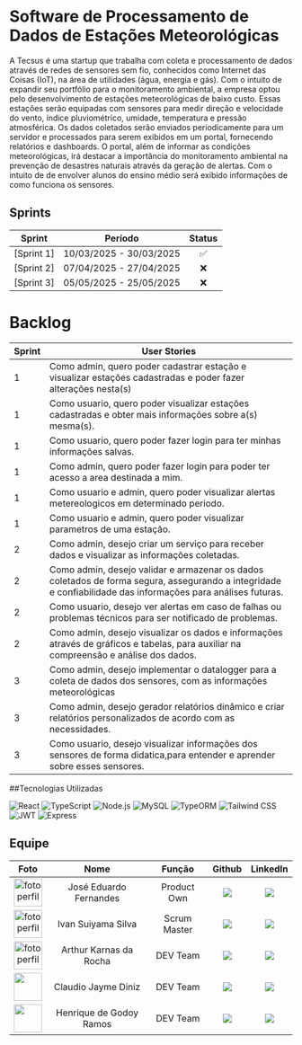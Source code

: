 # Software de Processamento de Dados de Estações Meteorológicas

A Tecsus é uma startup que trabalha com coleta e processamento de dados através de redes de sensores sem fio, conhecidos como Internet das Coisas (IoT), na área de utilidades (água, energia e gás). Com o intuito de expandir seu portfólio para o monitoramento ambiental, a empresa optou pelo desenvolvimento de estações meteorológicas de baixo custo. Essas estações serão equipadas com sensores para medir direção e velocidade do vento, índice pluviométrico, umidade, temperatura e pressão atmosférica. Os dados coletados serão enviados periodicamente para um servidor e processados para serem exibidos em um portal, fornecendo relatórios e dashboards. O portal, além de informar as condições meteorológicas, irá destacar a importância do monitoramento ambiental na prevenção de desastres naturais através da geração de alertas. Com o intuito de de envolver alunos do ensino médio será exibido informações de como funciona os sensores.

## Sprints
| Sprint | Período | Status |
| :----: | :-----: | :----: |
| [Sprint 1]| 10/03/2025 - 30/03/2025 | ✅ |  <br>
| [Sprint 2]| 07/04/2025 - 27/04/2025 | ❌ | <br>
| [Sprint 3]| 05/05/2025 - 25/05/2025 | ❌ | <br>

# Backlog
| Sprint | User Stories                                                                                                                                           
|--------|---------------------------------------------------------------------------------------------------------------
| 1      | Como admin, quero poder cadastrar estação e visualizar estações cadastradas e poder fazer alterações nesta(s)                     
| 1      | Como usuario, quero poder visualizar estações cadastradas e obter mais informações sobre a(s) mesma(s).                          
| 1      | Como usuario, quero poder fazer login para ter minhas informações salvas.                                                         
| 1      | Como admin, quero poder fazer login para poder ter acesso a area destinada a mim.                                                 
| 1      | Como usuario e admin, quero poder visualizar alertas metereologicos em determinado periodo.                                               
| 1      | Como usuario e admin, quero poder visualizar parametros de uma estação.                                               
| 2      | Como admin, desejo criar um serviço para receber dados e visualizar as informações coletadas.                    
| 2      | Como admin, desejo validar e armazenar os dados coletados de forma segura, assegurando a integridade e confiabilidade das informações para análises futuras.         | 2      | Como admin, desejo criar dashboards customizáveis para diferentes perfis de usuário (administrador, público).                     
| 2      | Como usuario, desejo ver alertas em caso de falhas ou problemas técnicos para ser notificado de problemas.
| 2      | Como admin, desejo visualizar os dados e informações através de gráficos e tabelas, para auxiliar na compreensão e análise dos dados. 
| 3      | Como admin, desejo implementar o datalogger para a coleta de dados dos sensores, com as informações meteorológicas 
| 3      | Como admin, desejo gerador relatórios dinâmico e criar relatórios personalizados de acordo com as necessidades.
| 3      | Como usuario, desejo visualizar informações dos sensores  de forma didatica,para entender e aprender sobre esses sensores.
                  

##Tecnologias Utilizadas

![React](https://img.shields.io/badge/React-20232a?style=for-the-badge&logo=react&logoColor=61DAFB)
![TypeScript](https://img.shields.io/badge/TypeScript-007ACC?style=for-the-badge&logo=typescript&logoColor=white)
![Node.js](https://img.shields.io/badge/Node.js-43853D?style=for-the-badge&logo=node.js&logoColor=white)
![MySQL](https://img.shields.io/badge/MySQL-4479A1?style=for-the-badge&logo=mysql&logoColor=white)
![TypeORM](https://img.shields.io/badge/TypeORM-FF5858?style=for-the-badge&logo=typeorm&logoColor=white)
![Tailwind CSS](https://img.shields.io/badge/Tailwind_CSS-38B2AC?style=for-the-badge&logo=tailwind-css&logoColor=white)
![JWT](https://img.shields.io/badge/JWT-000000?style=for-the-badge&logo=json-web-tokens&logoColor=white)
![Express](https://img.shields.io/badge/Express.js-404D59?style=for-the-badge&logo=express&logoColor=white)                         


## Equipe
| Foto | Nome | Função | Github | LinkedIn |
| :--: | :----: | :--: | :----: | :------: |
|  <a href="https://github.com/ZduardoPereira"><img src="https://avatars.githubusercontent.com/u/127692036?v=4" alt="fotoperfil" width="50"></a> | José Eduardo Fernandes | Product Own | <a href="https://github.com/ZduardoPereira"><img src='https://img.shields.io/badge/GitHub-100000?style=for-the-badge&logo=github&logoColor=white&color=000000'/></a> | <a href="https://www.linkedin.com/in/jos%C3%A9-eduardo-fernandes-pereira-b26517284/"><img src="https://img.shields.io/badge/LinkedIn-0077B5?style=for-the-badge&logo=linkedin&logoColor=white"></a> |
| <a href="https://github.com/IvanSuiyama"> <img src="https://avatars.githubusercontent.com/u/111767391?v=4" alt="fotoperfil" width="50"></a> | Ivan Suiyama Silva | Scrum Master | <a href="https://github.com/IvanSuiyama"><img src="https://img.shields.io/badge/GitHub-100000?style=for-the-badge&logo=github&logoColor=white"></a> | <a href=""><img src="https://img.shields.io/badge/LinkedIn-0077B5?style=for-the-badge&logo=linkedin&logoColor=white"></a> |
| <a href="https://github.com/Karnas01"> <img src="https://avatars.githubusercontent.com/u/128647638?v=4" alt="fotoperfil" width="50"></a> | Arthur Karnas da Rocha | DEV Team | <a href="https://github.com/Karnas01"><img src="https://img.shields.io/badge/GitHub-100000?style=for-the-badge&logo=github&logoColor=white"></a> | <a href=""><img src="https://img.shields.io/badge/LinkedIn-0077B5?style=for-the-badge&logo=linkedin&logoColor=white"></a> |
| <img src="https://avatars.githubusercontent.com/u/142222453?v=4" width=50px> | Claudio Jayme Diniz | DEV Team | <a href="https://github.com/ClaudioJaymeDiniz"><img src="https://img.shields.io/badge/GitHub-100000?style=for-the-badge&logo=github&logoColor=white"></a> | <a href=""><img src="https://img.shields.io/badge/LinkedIn-0077B5?style=for-the-badge&logo=linkedin&logoColor=white"></a> |
| <img src="https://avatars.githubusercontent.com/u/180947430?v=4" width=50px> | Henrique de Godoy Ramos | DEV Team | <a href="https://github.com/Henrique-GRamos"><img src="https://img.shields.io/badge/GitHub-100000?style=for-the-badge&logo=github&logoColor=white"></a> | <a href=""><img src="https://img.shields.io/badge/LinkedIn-0077B5?style=for-the-badge&logo=linkedin&logoColor=white"></a> |







